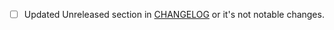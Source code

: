 
- [ ] Updated Unreleased section in [CHANGELOG](https://github.com/sezzle/reviewdog/blob/master/CHANGELOG.md) or it's not notable changes.

